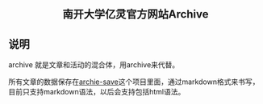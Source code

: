 <h2 align="center">南开大学亿灵官方网站Archive</h2>

## 说明

archive 就是文章和活动的混合体，用archive来代替。

所有文章的数据保存在[archie-save](https://github.com/10Web/archive-save)这个项目里面，通过markdown格式来书写，目前只支持markdown语法，以后会支持包括html语法。



